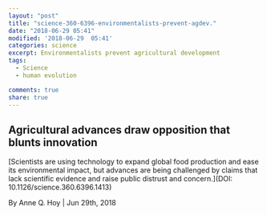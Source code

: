 ```yaml
---
layout: "post"
title: "science-360-6396-environmentalists-prevent-agdev."
date: "2018-06-29 05:41"
modified: '2018-06-29  05:41'
categories: science
excerpt: Environmentalists prevent agricultural development
tags:
  - Science
  - human evolution

comments: true
share: true
---
```


## Agricultural advances draw opposition that blunts innovation

[Scientists are using technology to expand global food production and ease its environmental impact, but advances are being challenged by claims that lack scientific evidence and raise public distrust and concern.](DOI: 10.1126/science.360.6396.1413)

By Anne Q. Hoy | Jun 29th, 2018
